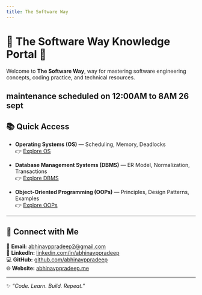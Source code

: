 ```yaml
---
title: The Software Way
---
```


# 🌟 The Software Way Knowledge Portal 🚀  

Welcome to **The Software Way**,  way for mastering software engineering concepts, coding practice, and technical resources.  

maintenance scheduled on 12:00AM to 8AM 26 sept
---

## 📚 Quick Access  

- **Operating Systems (OS)** — Scheduling, Memory, Deadlocks  
  👉 [Explore OS](os/index.md)  

- **Database Management Systems (DBMS)** — ER Model, Normalization, Transactions  
  👉 [Explore DBMS](dbms/index.md)  

- **Object-Oriented Programming (OOPs)** — Principles, Design Patterns, Examples  
  👉 [Explore OOPs](oops/oops.md)  

---

## 🔗 Connect with Me  

💌 **Email:** [abhinavppradeep2@gmail.com](mailto:abhinavppradeep2@gmail.com)  
💼 **LinkedIn:** [linkedin.com/in/abhinavppradeep](https://www.linkedin.com/in/abhinavppradeep)  
💻 **GitHub:** [github.com/abhinavppradeep](https://github.com/abhinavppradeep)  
🌐 **Website:** [abhinavppradeep.me](https://abhinavppradeep.me)  

---

✨ *“Code. Learn. Build. Repeat.”*  
